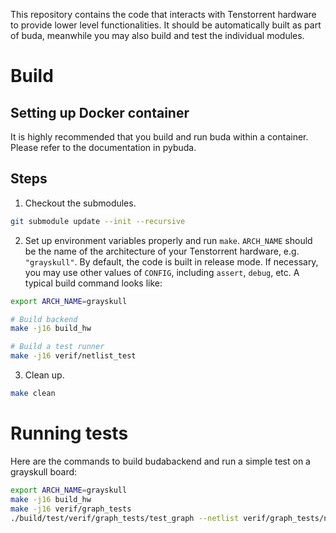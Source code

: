 This repository contains the code that interacts with Tenstorrent hardware to provide lower level functionalities. 
It should be automatically built as part of buda, meanwhile you may also build and test the individual modules.


# Build

## Setting up Docker container

It is highly recommended that you build and run buda within a container. Please refer to the documentation in pybuda.

## Steps

1. Checkout the submodules.

```bash
git submodule update --init --recursive
```

2. Set up environment variables properly and run `make`. `ARCH_NAME` should be the name of the architecture of your Tenstorrent hardware, e.g. `"grayskull"`. By default, the code is built in release mode. If necessary, you may use other values of `CONFIG`, including `assert`, `debug`, etc.
A typical build command looks like:
    
```bash
export ARCH_NAME=grayskull

# Build backend
make -j16 build_hw

# Build a test runner
make -j16 verif/netlist_test
```

3. Clean up.
```bash
make clean
```


# Running tests

Here are the commands to build budabackend and run a simple test on a grayskull board:

```bash
export ARCH_NAME=grayskull
make -j16 build_hw
make -j16 verif/graph_tests
./build/test/verif/graph_tests/test_graph --netlist verif/graph_tests/netlists/netlist_softmax_single_tile.yaml --silicon
```
